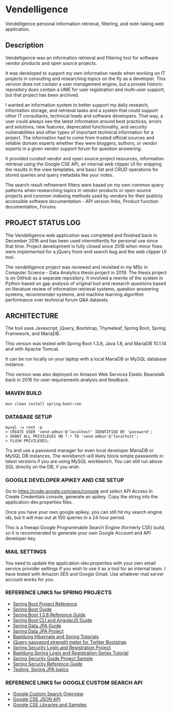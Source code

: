 # Vendelligence
Vendelligence personal information retrieval, filtering, and note-taking web application.

## Description
Vendelligence was an information retrieval and filtering tool for software vendor products and open source projects.

It was developed to support my own information needs when working on IT projects in consulting and researching topics on the fly as a developer. This version does not contain a user management engine, but a private historic repository does contain a UME for user registration and multi-user support, but that project has been archived.

I wanted an information system to better support my daily research, information storage, and retrieval tasks and a system that could support other IT consultants, technical leads and software developers. That way, a user could always see the latest information around best practices, errors and solutions, new features, deprecated functionality, and security vulnerabilities and other types of important technical information for a project. The information had to come from trusted official sources and reliable domain experts whether they were bloggers, authors, or vendor experts in a given vendor support forum for question answering.

It provided curated vendor and open source project resources, information retrieval using the Google CSE API, an internal web clipper UI for snipping the results in the view templates, and basic list and CRUD operations for stored queries and query metadata like your notes.

The search result refinement filters were based on my own common query patterns when researching topics in vendor products or open source projects and common indexing methods used by vendors for their publicly accessible software documentation - API version links, Product function documentation, Forums.

## PROJECT STATUS LOG
The Vendelligence web application was completed and finished back in December 2016 and has been used intermittently for personal use since that time. Project development is fully closed since 2018 when minor fixes were implemented for a jQuery front-end search bug and the web clipper UI tool.

The vendelligence project was reviewed and revisited in my MSc in Computer Science - Data Analytics thesis project in 2019. The thesis project is on GitHub as a separate repository. It involved a rewrite of the system in Python based on gap analysis of original tool and research questions based on literature review of information retrieval systems, question answering systems, recommender systems, and machine learning algorithm performance over technical forum Q&A datasets.

## ARCHITECTURE
The tool uses Javascript, jQuery, Bootstrap, Thymeleaf, Spring Boot, Spring Framework, and MariaDB.

This version was tested with Spring Boot 1.3.8, Java 1.8, and MariaDB 10.1.14 and with Apache Tomcat. 

It can be run locally on your laptop with a local MariaDB or MySQL database instance.

This version was also deployed on Amazon Web Services Elastic Beanstalk back in 2016 for user requirements analysis and feedback.

### MAVEN BUILD
```
mvn clean install spring-boot:run
```

### DATABASE SETUP 
```
mysql -u root -p 
> CREATE USER 'vend-admin'@'localhost' IDENTIFIED BY 'password';
> GRANT ALL PRIVILEGES ON *.* TO 'vend-admin'@'localhost';
> FLUSH PRIVILEGES;
```

Try and use a password manager for even local developer MariaDB or MySQL DB instances. The workbench will likely block simple passwords in latest versions if you are using MySQL workbench. You can still run above SQL directly on the DB, if you wish.

### GOOGLE DEVELOPER APIKEY AND CSE SETUP
Go to https://code.google.com/apis/console and select API Access
In Create Credentials console, generate an apikey. Copy the string into the application-dev.properties files.

Once you have your own google apikey, you can still hit my search engine ids, but it will max out at 100 queries in a 24 hour period.

This is a freeapi Google Programmable Search Engine (formerly CSE) build, so it is recommended to generate your own Google Account and API developer key.

### MAIL SETTINGS
You need to update the application-dev.properties with your own email service provider settings if you wish to use it as a tool for an internal team. I have tested with Amazon SES and Google Gmail. Use whatever mail server account works for you.

### REFERENCE LINKS for SPRING PROJECTS
- [Spring Boot Project Reference](https://projects.spring.io/spring-boot/)
- [Spring Boot Guide](https://spring.io/guides/gs/spring-boot/)
- [Spring Boot 1.3.8 Reference Guide](http://docs.spring.io/spring-boot/docs/1.3.8.RELEASE/reference/htmlsingle/)
- [Spring Boot CLI and AngularJS Guide](https://spring.io/guides/gs/spring-boot-cli-and-js/)
- [Spring Data JPA Guide](https://spring.io/guides/gs/accessing-data-jpa/)
- [Spring Data JPA Project](http://projects.spring.io/spring-data-jpa/)
- [Baeldung Hibernate and Spring Tutorials](http://www.baeldung.com/hibernate-4-spring)
- [jQuery password strength meter for Twitter Bootstrap](https://github.com/ablanco/jquery.pwstrength.bootstrap) 
- [Spring Security Login and Registration Project](https://github.com/Baeldung/spring-security-registration)
- [Baeldung Spring Login and Registration Series Tutorial](http://www.baeldung.com/registration-with-spring-mvc-and-spring-security)
- [Spring Security Guide Project Sample](https://spring.io/guides/gs/securing-web/)
- [Spring Security Reference Guide](http://docs.spring.io/spring-security/site/docs/current/reference/htmlsingle/)
- [Testing, Spring JPA topics](https://www.petrikainulainen.net/tutorials/)

### REFERENCE LINKS for GOOGLE CUSTOM SEARCH API
- [Google Custom Search Overview](https://developers.google.com/custom-search/docs/tutorial/introduction)
- [Google CSE JSON API](https://developers.google.com/custom-search/json-api/v1/overview)
- [Google CSE Libraries and Samples](https://developers.google.com/custom-search/json-api/v1/libraries)
